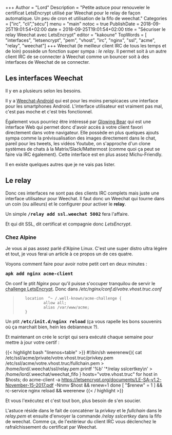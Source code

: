 +++
Author = "Lord"
Description = "Petite astuce pour renouveler le certificat LetsEncrypt utilisé par Weechat pour le relay de façon automatique. Un peu de cron et utilisation de la fifo de weechat."
Categories = ["irc", "cli","sécu"]
menu = "main"
notoc = true
PublishDate = 2018-09-25T19:01:54+02:00
date = 2018-09-25T19:01:54+02:00
title = "Sécuriser le relay Weechat avec LetsEncrypt"
editor = "kakoune"
TopWords = [  "interfaces", "letsencrypt", "pem", "vhost", "irc", "nginx", "ssl", "acme", "relay", "weechat"]
+++
Weechat (le meilleur client IRC de tous les temps et de loin) possède un fonction super sympa : *le relay*.
Il permet soit à un autre client IRC de se connecter à Weechat comme un bouncer soit à des interfaces de Weechat de se connecter.

## Les interfaces Weechat

Il y en a plusieurs selon les besoins.

Il y a [Weechat-Android](https://github.com/ubergeek42/weechat-android) qui est pour les moins perspicaces une interface pour les smartphones Android.
L'interface utilisateur est vraiment pas mal, c'est pas moche et c'est très fonctionnel.

Également vous pourriez être intéressé par [Glowing Bear](https://www.glowing-bear.org) qui est une interface Web qui permet donc d'avoir accès à votre client favori directement dans votre navigateur.
Elle possède en plus quelques ajouts sympa comme la prévisualisation des images directement dans le chat, pareil pour les tweets, les vidéos Youtube, on s'approche d'un clone systèmes de chats à la Matrix/Slack/Mattermost (comme quoi ça peut se faire via IRC également).
Cette interface est en plus assez Michu-Friendly.

Il en existe quelques autres que je ne vais pas lister.

## Le relay

Donc ces interfaces ne sont pas des clients IRC complets mais juste une interface utilisateur pour Weechat.
Il faut donc un Weechat qui tourne dans un coin (ou ailleurs) et le configurer pour activer le **relay**.

Un simple **<samp>/relay add ssl.weechat 5002</samp>** fera l'affaire.

Et qui dit SSL, dit certificat et compagnie donc *LetsEncrypt*.

### Chez Alpine

Je vous ai pas assez parlé d'Alpine Linux.
C'est une super distro ultra légère et tout, je vous ferai un article à ce propos un de ces quatre.

Voyons comment faire pour avoir notre petit cert en deux minutes :

**<samp>apk add nginx acme-client</samp>**

On conf le ptit *Nginx* pour qu'il puisse s'occuper tranquilou de servir le <abbr title="Le système permettant de prouver que vous contrôler le domaine pour lequel vous demandez un certificat">challenge LetsEncrypt</abbr>.
Donc dans */etc/nginx/conf.d/votre.vhost.truc.conf*

>        location  ^~ /.well-known/acme-challenge {
>                allow all;
>                alias /var/www/acme;
>        }

Un ptit **<samp>/etc/init.d/nginx reload</samp>** (ça vous rapelle les bons souvenirs où ça marchait bien, hein les debianneux ?).

Et maintenant on crée le script qui sera exécuté chaque semaine pour mettre à jour votre certif :

{{< highlight bash "linenos=table" >}}
#!/bin/sh
weerenew(){
        cat /etc/ssl/acme/private/votre.vhost.truc/privkey.pem /etc/ssl/acme/votre.vhost.truc/fullchain.pem > /home/lord/.weechat/ssl/relay.pem
        printf '%b' '*/relay sslcertkey\n' > /home/lord/.weechat/weechat_fifo
}
hosts="votre.vhost.truc"
for host in $hosts; do
        acme-client -a https://letsencrypt.org/documents/LE-SA-v1.2-November-15-2017.pdf -Nnmv $host && renew=1
done
[ "$renew" = 1 ] && rc-service nginx reload && weerenew
{{< / highlight >}}

Et vous l'exécutez et c'est tout bon, plus besoin de s'en soucier.

L'astuce réside dans le fait de concaténer la *privkey* et le *fullchain* dans le *relay.pem* et ensuite d'envoyer la commande */relay sslcertkey* dans la fifo de weechat.
Comme ça, de l'extérieur du client IRC vous déclenchez le rafraîchissement du certificat par Weechat.
